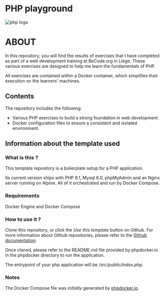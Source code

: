 # PHP playground

![php logo](https://www.freepnglogos.com/uploads/php-logo-png/php-logo-php-elephant-logo-vectors-download-5.png)

# ABOUT

In this repository, you will find the results of exercises that I have completed as part of a web development training at BeCode.org in Liège. These various exercises are designed to help me learn the fundamentals of PHP.

All exercises are contained within a Docker container, which simplifies their execution on the learners' machines.

## Contents

The repository includes the following:

- Various PHP exercises to build a strong foundation in web development.
- Docker configuration files to ensure a consistent and isolated environment.

## Information about the template used

### What is this ?
This template repository is a boilerplate setup for a PHP application.

Its current version ships with PHP 8.1, Mysql 8.0, phpMyAdmin and an Nginx server running on Alpine.
All of it orchestrated and run by Docker Compose.

### Requirements
Docker Engine and Docker Compose

### How to use it ?
Clone this repository, or click the _Use this template_ button on Github.
For more information about Github repositories, please refer to the [Github documentation](https://docs.github.com/en/repositories/creating-and-managing-repositories/creating-a-repository-from-a-template).

Once cloned, please refer to the README.md file provided by phpdocker.io in the phpdocker directory to run the application.

The entrypoint of your php application will be _/src/public/index.php_.

### Notes
The Docker Compose file was _initially_ generated by [phpdocker.io](https://phpdocker.io/).
